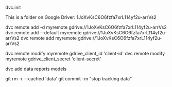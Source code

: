 
dvc.init

This is a folder on Google Driver: 1JoXvKsC6O6fzfa7xrL114yf2u-arrVs2

dvc remote add -d myremote gdrive://1JoXvKsC6O6fzfa7xrL114yf2u-arrVs2
dvc remote add --default myremote gdrive://1JoXvKsC6O6fzfa7xrL114yf2u-arrVs2
dvc remote add myremote gdrive://1JoXvKsC6O6fzfa7xrL114yf2u-arrVs2

dvc remote modify myremote gdrive_client_id 'client-id'
dvc remote modify myremote gdrive_client_secret 'client-secret'

dvc add data reports models


git rm -r --cached 'data'
git commit -m "stop tracking data"